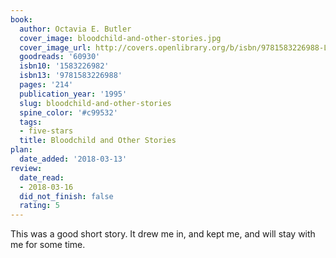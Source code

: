 ```yaml
---
book:
  author: Octavia E. Butler
  cover_image: bloodchild-and-other-stories.jpg
  cover_image_url: http://covers.openlibrary.org/b/isbn/9781583226988-L.jpg
  goodreads: '60930'
  isbn10: '1583226982'
  isbn13: '9781583226988'
  pages: '214'
  publication_year: '1995'
  slug: bloodchild-and-other-stories
  spine_color: '#c99532'
  tags:
  - five-stars
  title: Bloodchild and Other Stories
plan:
  date_added: '2018-03-13'
review:
  date_read:
  - 2018-03-16
  did_not_finish: false
  rating: 5
---
```


This was a good short story. It drew me in, and kept me, and will stay with me for some time.
